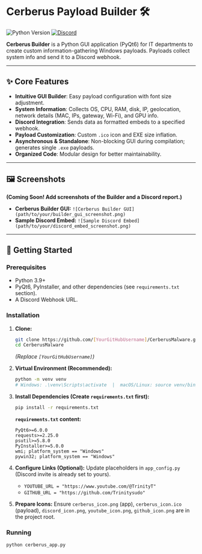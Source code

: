 # Cerberus Payload Builder 🛠️

![Python Version](https://img.shields.io/badge/python-3.9%2B-blue.svg)
[![Discord](https://img.shields.io/discord/YOUR_SERVER_ID?label=Join%20Our%20Discord&logo=discord&logoColor=white&color=7289DA&style=for-the-badge)](https://discord.gg/3ZSVqbbUwJ)
<!-- Replace YOUR_SERVER_ID with your actual Discord Server ID -->
<!-- You can generate more badges here: https://shields.io/ -->

**Cerberus Builder** is a Python GUI application (PyQt6) for IT departments to create custom information-gathering Windows payloads. Payloads collect system info and send it to a Discord webhook.

---

## ✨ Core Features

*   **Intuitive GUI Builder**: Easy payload configuration with font size adjustment.
*   **System Information**: Collects OS, CPU, RAM, disk, IP, geolocation, network details (MAC, IPs, gateway, Wi-Fi), and GPU info.
*   **Discord Integration**: Sends data as formatted embeds to a specified webhook.
*   **Payload Customization**: Custom `.ico` icon and EXE size inflation.
*   **Asynchronous & Standalone**: Non-blocking GUI during compilation; generates single `.exe` payloads.
*   **Organized Code**: Modular design for better maintainability.

---

## 🖼️ Screenshots

**(Coming Soon! Add screenshots of the Builder and a Discord report.)**

*   **Cerberus Builder GUI:** `![Cerberus Builder GUI](path/to/your/builder_gui_screenshot.png)`
*   **Sample Discord Embed:** `![Sample Discord Embed](path/to/your/discord_embed_screenshot.png)`

---

## 🚀 Getting Started

### Prerequisites

*   Python 3.9+
*   PyQt6, PyInstaller, and other dependencies (see `requirements.txt` section).
*   A Discord Webhook URL.

### Installation

1.  **Clone:**
    ```bash
    git clone https://github.com/[YourGitHubUsername]/CerberusMalware.git
    cd CerberusMalware
    ```
    *(Replace `[YourGitHubUsername]`)*

2.  **Virtual Environment (Recommended):**
    ```bash
    python -m venv venv
    # Windows: .\venv\Scripts\activate  |  macOS/Linux: source venv/bin/activate
    ```

3.  **Install Dependencies (Create `requirements.txt` first):**
    ```bash
    pip install -r requirements.txt
    ```
    **`requirements.txt` content:**
    ```
    PyQt6>=6.0.0
    requests>=2.25.0
    psutil>=5.8.0
    PyInstaller>=5.0.0
    wmi; platform_system == "Windows"
    pywin32; platform_system == "Windows"
    ```

4.  **Configure Links (Optional):**
    Update placeholders in `app_config.py` (Discord invite is already set to yours).
    *   `YOUTUBE_URL = "https://www.youtube.com/@TrinityT"`
    *   `GITHUB_URL = "https://github.com/Trinitysudo"`

5.  **Prepare Icons:**
    Ensure `cerberus_icon.png` (app), `cerberus_icon.ico` (payload), `discord_icon.png`, `youtube_icon.png`, `github_icon.png` are in the project root.

### Running

```bash
python cerberus_app.py
